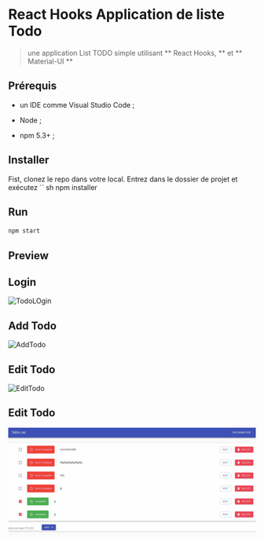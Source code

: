 # React Hooks Application de liste Todo
> une application List TODO simple utilisant ** React Hooks,  ** et ** Material-UI **

## Prérequis
- un IDE comme Visual Studio Code ;

- Node ;

- npm 5.3+ ;

## Installer
Fist, clonez le repo   dans votre local. Entrez dans le dossier de  projet et exécutez
`` sh
npm installer

## Run 

```sh
npm start
```

## Preview
   ## Login
   
![TodoLOgin](https://gitlab.com/Bouminjil/todo/-/blob/master/Login-Logout.gif)

  ## Add Todo
![AddTodo](https://gitlab.com/Bouminjil/todo/-/blob/master/AddTodo.gif)

## Edit Todo
![EditTodo](https://gitlab.com/Bouminjil/todo/-/blob/master/EditTodo.gif)

## Edit Todo
![EditTodo](DeletTodo.gif)
